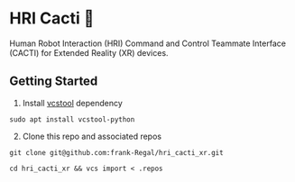 # HRI Cacti :cactus:
Human Robot Interaction (HRI) Command and Control Teammate Interface (CACTI) for Extended Reality (XR) devices.

## Getting Started
1. Install [vcstool](https://github.com/dirk-thomas/vcstool) dependency
```
sudo apt install vcstool-python
```
2. Clone this repo and associated repos
```
git clone git@github.com:frank-Regal/hri_cacti_xr.git
```
```
cd hri_cacti_xr && vcs import < .repos
```
